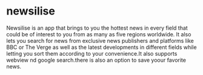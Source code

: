 # newsilise

Newsilise is an app that brings to you the hottest news in every field that could be of interest to you from as many as five regions worldwide. It also lets you search for news from exclusive news publishers and platforms like BBC or The Verge as well as the latest developments in different fields while letting you sort them according to your convenience.It also supports webview nd google search.there is also an option to save yoour favorite news.

